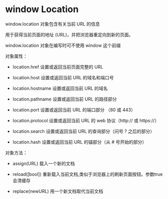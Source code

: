 
# window Location

window.location 对象包含有关当前 URL 的信息

用于获得当前页面的地址 (URL)，并把浏览器重定向到新的页面。


window.location 对象在编写时可不使用 window 这个前缀

对象属性：

- location.href 		设置或返回当前页面完整的 URL

- location.host         设置或返回当前 URL 的域名和端口号

- location.hostname 	设置或返回当前 URL 的域名

- location.pathname 	设置或返回当前 URL 的路径部分

- location.port 		设置或返回当前 URL 的端口部分 （80 或 443）

- location.protocol 	设置或返回当前 URL 的 web 协议（http:// 或 https://）
 
- location.search       设置或返回当前 URL 的查询部分（问号 ? 之后的部分）

- location.hash         设置或返回当前 URL 的锚部分（从 # 号开始的部分）


对象方法：

- assign(URL)           载入一个新的文档
  
- reload([bool])        重新载入当前文档,类似于浏览器上的刷新页面按钮。参数true会清缓存
  
- replace(newURL)       用一个新文档取代当前文档